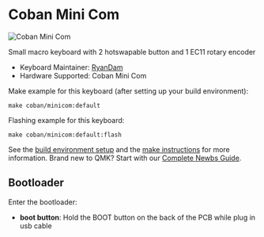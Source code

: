 # Coban Mini Com

![Coban Mini Com](https://i.imgur.com/0afuIuYh.png)

Small macro keyboard with 2 hotswapable button and 1 EC11 rotary encoder

* Keyboard Maintainer: [RyanDam](https://github.com/RyanDam)  
* Hardware Supported: Coban Mini Com

Make example for this keyboard (after setting up your build environment):

    make coban/minicom:default

Flashing example for this keyboard:

    make coban/minicom:default:flash

See the [build environment setup](https://docs.qmk.fm/#/getting_started_build_tools) and the [make instructions](https://docs.qmk.fm/#/getting_started_make_guide) for more information. Brand new to QMK? Start with our [Complete Newbs Guide](https://docs.qmk.fm/#/newbs).

## Bootloader

Enter the bootloader:

* **boot button**: Hold the BOOT button on the back of the PCB while plug in usb cable

